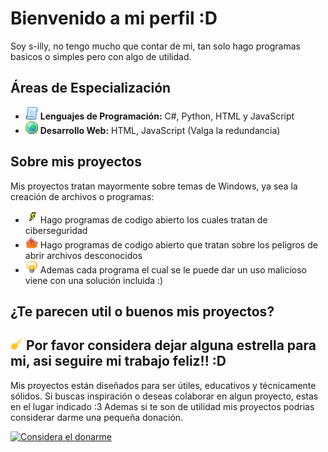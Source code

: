 # Bienvenido a mi perfil :D
Soy s-illy, no tengo mucho que contar de mi, tan solo hago programas basicos o simples pero con algo de utilidad.

## Áreas de Especialización
- <img src="images/code.png" alt="Programación" width="20"/> **Lenguajes de Programación:** C#, Python, HTML y JavaScript
- <img src="images/world.png" alt="Web" width="20"/> **Desarrollo Web:** HTML, JavaScript (Valga la redundancia)

## Sobre mis proyectos
Mis proyectos tratan mayormente sobre temas de Windows, ya sea la creación de archivos o programas:
- <img src="images/security.png" alt="Aprendizaje" width="20"/> Hago programas de codigo abierto los cuales tratan de ciberseguridad
- <img src="images/danger.png" alt="Aprendizaje" width="20"/> Hago programas de codigo abierto que tratan sobre los peligros de abrir archivos desconocidos
- <img src="images/foco.png" alt="Aprendizaje" width="20"/> Ademas cada programa el cual se le puede dar un uso malicioso viene con una solución incluida :)


## ¿Te parecen util o buenos mis proyectos?
 <img src="images/sparkle.png" alt="Aprendizaje" width="20"/> Por favor considera dejar alguna estrella para mi, asi seguire mi trabajo feliz!! :D
---
Mis proyectos están diseñados para ser útiles, educativos y técnicamente sólidos. Si buscas inspiración o deseas colaborar en algun proyecto, estas en el lugar indicado :3 Ademas si te son de utilidad mis proyectos podrias considerar darme una pequeña donación.

[![Considera el donarme](https://img.shields.io/badge/Ko--fi-en%20doname-29ABE0?logo=kofi&style=for-the-badge)](https://ko-fi.com/silly69)
